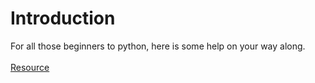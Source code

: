 # Introduction
For all those beginners to python, here is some help on your way along. <br> <br>
[Resource](https://www.py4e.com/)
